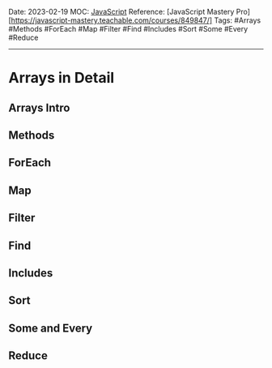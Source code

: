 Date: 2023-02-19
MOC: [JavaScript](../../1.%20MOC/JavaScript.md)
Reference: [JavaScript Mastery Pro][https://javascript-mastery.teachable.com/courses/849847/]
Tags: #Arrays #Methods #ForEach #Map #Filter #Find #Includes #Sort #Some #Every #Reduce

---
# Arrays in Detail

## Arrays Intro

## Methods

## ForEach

## Map

## Filter

## Find

## Includes

## Sort

## Some and Every

## Reduce